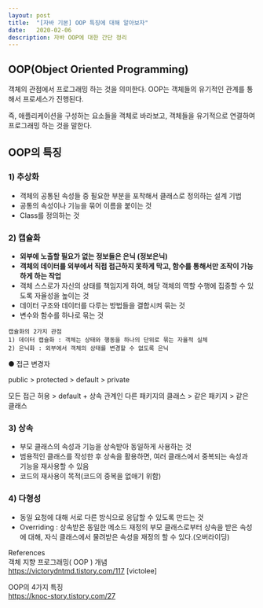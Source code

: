 ```yaml
---
layout: post
title:  "[자바 기본] OOP 특징에 대해 알아보자"
date:   2020-02-06
description: 자바 OOP에 대한 간단 정리
---
```


## OOP(Object Oriented Programming)

객체의 관점에서 프로그래밍 하는 것을 의미한다.
OOP는 객체들의 유기적인 관계를 통해서 프로세스가 진행된다.  

즉, 애플리케이션을 구성하는 요소들을 객체로 바라보고, 객체들을 유기적으로 연결하여 프로그래밍 하는 것을 말한다.  

## OOP의 특징

### 1) 추상화  
- 객체의 공통된 속성들 중 필요한 부분을 포착해서 클래스로 정의하는 설계 기법
- 공통의 속성이나 기능을 묶어 이름을 붙이는 것
- Class를 정의하는 것  

### 2) 캡슐화  
- **외부에 노출할 필요가 없는 정보들은 은닉 (정보은닉)**  
- **객체의 데이터를 외부에서 직접 접근하지 못하게 막고, 함수를 통해서만 조작이 가능하게 하는 작업**
- 객체 스스로가 자신의 상태를 책임지게 하여, 해당 객체의 역할 수행에 집중할 수 있도록 자율성을 높이는 것
- 데이터 구조와 데이터를 다루는 방법들을 결합시켜 묶는 것
- 변수와 함수를 하나로 묶는 것

~~~
캡슐화의 2가지 관점
1) 데이터 캡슐화 : 객체는 상태와 행동을 하나의 단위로 묶는 자율적 실체  
2) 은닉화 : 외부에서 객체의 상태를 변경할 수 없도록 은닉
~~~

● 접근 변경자

public > protected > default > private

모든 접근 허용 > default + 상속 관계인 다른 패키지의 클래스 > 같은 패키지 > 같은 클래스
  
  
### 3) 상속  
- 부모 클래스의 속성과 기능을 상속받아 동일하게 사용하는 것  
- 범용적인 클래스를 작성한 후 상속을 활용하면, 여러 클래스에서 중복되는 속성과 기능을 재사용할 수 있음
- 코드의 재사용이 목적(코드의 중복을 없애기 위함)  

### 4) 다형성  
- 동일 요청에 대해 서로 다른 방식으로 응답할 수 있도록 만드는 것
- Overriding : 상속받은 동일한 메소드 재정의
부모 클래스로부터 상속을 받은 속성에 대해, 자식 클래스에서 물려받은 속성을 재정의 할 수 있다.(오버라이딩)

References  
객체 지향 프로그래밍( OOP ) 개념  
https://victorydntmd.tistory.com/117 [victolee]

OOP의 4가지 특징  
https://knoc-story.tistory.com/27